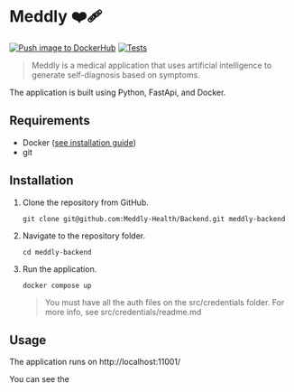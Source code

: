 # Meddly ❤️‍🩹
[![Push image to DockerHub](https://github.com/Meddly-Health/Backend/actions/workflows/BuildAndPushDockerImage.yml/badge.svg)](https://github.com/Meddly-Health/Backend/actions/workflows/BuildAndPushDockerImage.yml)
[![Tests](https://github.com/Meddly-Health/Backend/actions/workflows/Tests.yaml/badge.svg)](https://github.com/Meddly-Health/Backend/actions/workflows/Tests.yaml)
> Meddly is a medical application that uses artificial intelligence to generate self-diagnosis based on symptoms.

The application is built using Python, FastApi, and Docker.

## Requirements
- Docker ([see installation guide](https://docs.docker.com/engine/install/ubuntu/))
- git

## Installation
1. Clone the repository from GitHub.
    ```
    git clone git@github.com:Meddly-Health/Backend.git meddly-backend
    ```

2. Navigate to the repository folder.
    ```
    cd meddly-backend
    ```
   
3. Run the application.
    ```
    docker compose up
    ```
    > You must have all the auth files on the src/credentials folder. For more info, see src/credentials/readme.md


## Usage
The application runs on http://localhost:11001/ 

You can see the 
